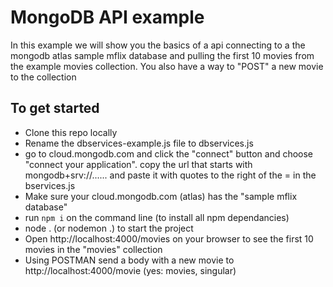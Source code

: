 # MongoDB API example

In this example we will show you the basics of a api connecting to a the mongodb atlas sample mflix database and pulling the first 10 movies from the example movies collection. 
You also have a way to "POST" a new movie to the collection 

## To get started
- Clone this repo locally
- Rename the dbservices-example.js file to dbservices.js
- go to cloud.mongodb.com and click the "connect" button and choose "connect your application". copy the url that starts with mongodb+srv://...... and paste it with quotes to the right of the = in the bservices.js
- Make sure your cloud.mongodb.com (atlas) has the "sample mflix database"
- run ```npm i``` on the command line (to install all npm dependancies)
- node . (or nodemon .) to start the project 
- Open http://localhost:4000/movies on your browser to see the first 10 movies in the "movies" collection
- Using POSTMAN send a body with a new movie to http://localhost:4000/movie (yes: movies,  singular)